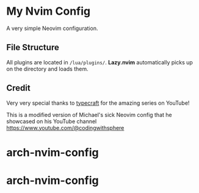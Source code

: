 # My Nvim Config

A very simple Neovim configuration.

## File Structure

All plugins are located in `/lua/plugins/`. **Lazy.nvim** automatically picks up on the directory and loads them.

## Credit

Very very special thanks to [typecraft](https://www.youtube.com/@typecraft_dev) for the amazing series on YouTube!

This is a modified version of Michael's sick Neovim config that he showcased on his YouTube channel https://www.youtube.com/@codingwithsphere
# arch-nvim-config
# arch-nvim-config
